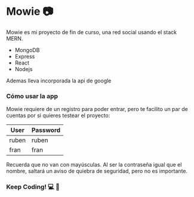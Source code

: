 # Mowie :camera:

Mowie es mi proyecto de fin de curso, una red social usando el stack MERN.

  - MongoDB
  - Express
  - React
  - Nodejs

Ademas lleva incorporada la api de google


### Cómo usar la app

Mowie requiere de un registro para poder entrar, pero te facilito un par de cuentas por si quieres testear el proyecto:

| User | Password |
| ------ | ------ |
| ruben | ruben |
| fran | fran |
  
Recuerda que no van con mayúsculas. 
Al ser la contraseña igual que el nombre, saltará un aviso de quiebra de seguridad, pero no es importante.
  
### Keep Coding! :computer: :rocket:
